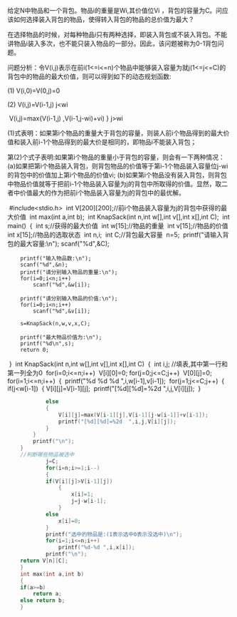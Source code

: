 给定N中物品和一个背包。物品i的重量是Wi,其价值位Vi ，背包的容量为C。问应该如何选择装入背包的物品，使得转入背包的物品的总价值为最大？

在选择物品的时候，对每种物品i只有两种选择，即装入背包或不装入背包。不能讲物品i装入多次，也不能只装入物品的一部分。因此，该问题被称为0-1背包问题。 

 

问题分析：令V(i,j)表示在前i(1<=i<=n)个物品中能够装入容量为就j(1<=j<=C)的背包中的物品的最大价值，则可以得到如下的动态规划函数:

(1)   V(i,0)=V(0,j)=0 

(2)   V(i,j)=V(i-1,j)  j<wi  

​       V(i,j)=max{V(i-1,j) ,V(i-1,j-wi)+vi) } j>wi

(1)式表明：如果第i个物品的重量大于背包的容量，则装人前i个物品得到的最大价值和装入前i-1个物品得到的最大价是相同的，即物品i不能装入背包；  

第(2)个式子表明:如果第i个物品的重量小于背包的容量，则会有一下两种情况：(a)如果把第i个物品装入背包，则背包物品的价值等于第i-1个物品装入容量位j-wi 的背包中的价值加上第i个物品的价值vi; (b)如果第i个物品没有装入背包，则背包中物品价值就等于把前i-1个物品装入容量为j的背包中所取得的价值。显然，取二者中价值最大的作为把前i个物品装入容量为j的背包中的最优解。



​	#include<stdio.h>
​	int V[200][200];//前i个物品装入容量为j的背包中获得的最大价值
​	int max(int a,int b);
​	int KnapSack(int n,int w[],int v[],int x[],int C);
​	int main()
​	{
​    	int s;//获得的最大价值
​    	int w[15];//物品的重量
​    	int v[15];//物品的价值
​    	int x[15];//物品的选取状态
​    	int n,i;
​    	int C;//背包最大容量
​    	n=5;
​    	printf("请输入背包的最大容量:\n");
​    	scanf("%d",&C);
​    

    	printf("输入物品数:\n");
    	scanf("%d",&n);
    	printf("请分别输入物品的重量:\n");
    	for(i=0;i<n;i++)
        	scanf("%d",&w[i]);
     
    	printf("请分别输入物品的价值:\n");
    	for(i=0;i<n;i++)
        	scanf("%d",&v[i]);
     
    	s=KnapSack(n,w,v,x,C);
     
    	printf("最大物品价值为:\n");
    	printf("%d\n",s);
    	return 0;
​	}
​	int KnapSack(int n,int w[],int v[],int x[],int C)
​	{
​    	int i,j;
​		//填表,其中第一行和第一列全为0
​    	for(i=0;i<=n;i++)
​        	V[i][0]=0;
​    	for(j=0;j<=C;j++)
​        	V[0][j]=0;
​    	for(i=1;i<=n;i++)
​		{
​			printf("%d  %d  %d  ",i,w[i-1],v[i-1]);
​        		for(j=1;j<=C;j++)
​			{
​            		if(j<w[i-1])
​				{
​					V[i][j]=V[i-1][j];
​					printf("[%d][%d]=%2d  ",i,j,V[i][j]);
​				}
​			

```c
        	else
			{
            	V[i][j]=max(V[i-1][j],V[i-1][j-w[i-1]]+v[i-1]);
				printf("[%d][%d]=%2d  ",i,j,V[i][j]);
			}
		}
		printf("\n");
	}
	//判断哪些物品被选中
        	j=C;
        	for(i=n;i>=1;i--)
        	{
        	if(V[i][j]>V[i-1][j])
            	{
					x[i]=1;
					j=j-w[i-1];
            	}
        	else
            	x[i]=0;
        	}
        	printf("选中的物品是:(1表示选中0表示没选中)\n");
        	for(i=1;i<=n;i++)
            	printf("%d-%d ",i,x[i]);
        	printf("\n");
    return V[n][C];
	}
	int max(int a,int b)
	{
   	if(a>=b)
       	return a;
   	else return b;
	}
```
